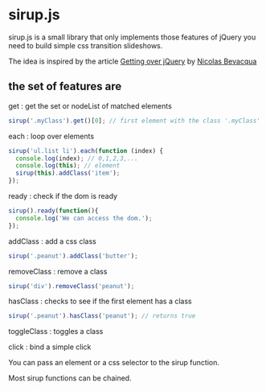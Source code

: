 # sirup.js

sirup.js is a small library that only implements those features of jQuery you need to build simple css transition slideshows.

The idea is inspired by the article [Getting over jQuery](http://ponyfoo.com/articles/getting-over-jquery) by [Nicolas Bevacqua](https://github.com/bevacqua)

## the set of features are

get : get the set or nodeList of matched elements

```javascript
sirup('.myClass').get()[0]; // first element with the class '.myClass' in the dom
```

each : loop over elements

```javascript
sirup('ul.list li').each(function (index) {
  console.log(index); // 0,1,2,3,...
  console.log(this); // element
  sirup(this).addClass('item');
});
```

ready : check if the dom is ready

```javascript
sirup().ready(function(){
  console.log('We can access the dom.');
});
```

addClass : add a css class

```javascript
sirup('.peanut').addClass('butter');
```

removeClass : remove a class

```javascript
sirup('div').removeClass('peanut');
```

hasClass : checks to see if the first element has a class

```javascript
sirup('.peanut').hasClass('peanut'); // returns true
```

toggleClass : toggles a class

click : bind a simple click

You can pass an element or a css selector to the sirup function.

Most sirup functions can be chained.
